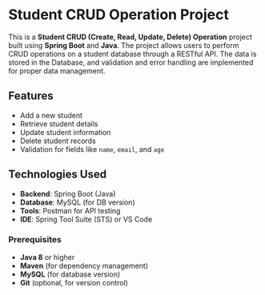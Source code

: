 # Student CRUD Operation Project

This is a **Student CRUD (Create, Read, Update, Delete) Operation** project built using **Spring Boot** and **Java**.
The project allows users to perform CRUD operations on a student database through a RESTful API. 
The data is stored in the Database, and validation and error handling are implemented for proper data management.

## Features

- Add a new student
- Retrieve student details
- Update student information
- Delete student records
- Validation for fields like `name`, `email`, and `age`


## Technologies Used

- **Backend**: Spring Boot (Java)
- **Database**: MySQL (for DB version) 
- **Tools**: Postman for API testing
- **IDE**: Spring Tool Suite (STS) or VS Code


### Prerequisites

- **Java 8** or higher
- **Maven** (for dependency management)
- **MySQL** (for database version)
- **Git** (optional, for version control)


